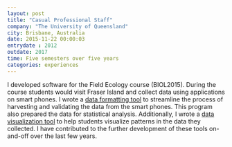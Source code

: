 ```yaml
---
layout: post
title: "Casual Professional Staff"
company: "The University of Queensland"
city: Brisbane, Australia
date: 2015-11-22 00:00:03
entrydate : 2012
outdate: 2017
time: Five semesters over five years
categories: experiences
---
```


I developed software for the Field Ecology course (BIOL2015). During the course students would visit Fraser Island and collect data using applications on smart phones. I wrote a [data formatting tool](https://github.com/jeffreyhanson/data-formatter-biol2015) to streamline the process of harvesting and validating the data from the smart phones. This program also prepared the data for statistical analysis. Additionally, I wrote a [data visualization tool](https://github.com/jeffreyhanson/data-viewer-biol2015) to help students visualize patterns in the data they collected. I have contributed to the further development of these tools on-and-off over the last few years.

